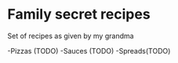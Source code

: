 # Family secret recipes

Set of recipes as given by my grandma

-Pizzas (TODO)
-Sauces (TODO)
-Spreads(TODO)
